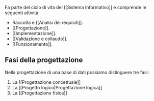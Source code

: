 Fa parte del ciclo di vita del [[Sistema Informativo]] e comprende le seguenti attività:
- Raccolta e [[Analisi dei requisiti]].
- [[Progettazione]].
- [[Implementazione]].
- [[Validazione e collaudo]].
- [[Funzionamento]].

## Fasi della progettazione
Nella progettazione di una base di dati possiamo distinguere tre fasi:
1. La [[Progettazione concettuale]]
2. La [[Progetto logico|Progettazione logica]]
3. La [[Progettazione fisica]]
